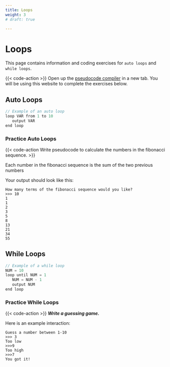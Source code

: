 ```yaml
---
title: Loops
weight: 3
# draft: true

---
```



# Loops

This page contains information and coding exercises for `auto loops` and `while loops`.

{{< code-action >}} Open up the [pseudocode compiler](http://ibcomp.fis.edu/pseudocode/pcode.html) in a new tab. You will be using this website to complete the exercises below.


## Auto Loops
```java
// Example of an auto loop
loop VAR from 1 to 10
   output VAR
end loop
```

### Practice Auto Loops

{{< code-action Write pseudocode to calculate the numbers in the fibonacci sequence. >}} 

Each number in the fibonacci sequence is the sum of the two previous numbers

Your output should look like this:

```shell
How many terms of the fibonacci sequence would you like?
>>> 10
1
1
2
3
5
8
13
21
34
55
```

## While Loops
```java
// Example of a while loop
NUM = 10
loop until NUM = 1
   NUM = NUM - 1
   output NUM
end loop
```
### Practice While Loops

{{< code-action >}} ***Write a guessing game.***  

Here is an example interaction:
```shell
Guess a number between 1-10
>>> 3
Too low
>>>9
Too high
>>>7
You got it!
```